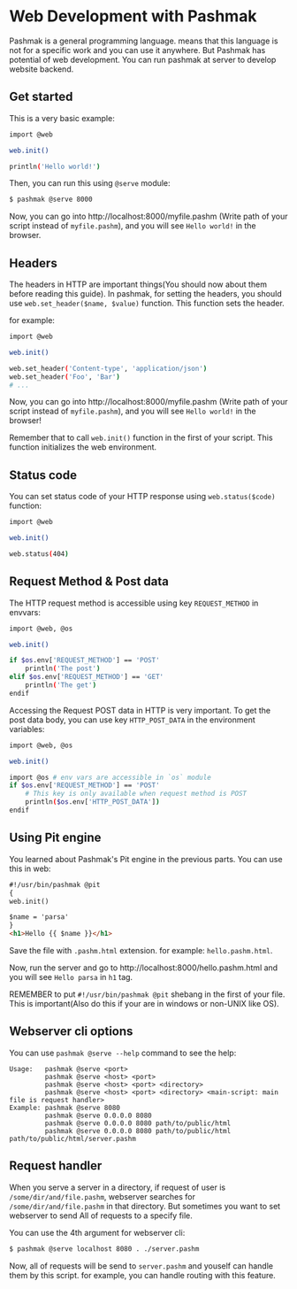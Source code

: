 # Web Development with Pashmak
Pashmak is a general programming language. means that this language is not for a specific work and you can use it anywhere. But Pashmak has potential of web development. You can run pashmak at server to develop website backend.

## Get started
This is a very basic example:

```bash
import @web

web.init()

println('Hello world!')
```

Then, you can run this using `@serve` module:

```bash
$ pashmak @serve 8000
```

Now, you can go into http://localhost:8000/myfile.pashm (Write path of your script instead of `myfile.pashm`), and you will see `Hello world!` in the browser.

## Headers
The headers in HTTP are important things(You should now about them before reading this guide). In pashmak, for setting the headers, you should use `web.set_header($name, $value)` function. This function sets the header.

for example:

```bash
import @web

web.init()

web.set_header('Content-type', 'application/json')
web.set_header('Foo', 'Bar')
# ...
```

Now, you can go into http://localhost:8000/myfile.pashm (Write path of your script instead of `myfile.pashm`), and you will see `Hello world!` in the browser!

Remember that to call `web.init()` function in the first of your script. This function initializes the web environment.

## Status code
You can set status code of your HTTP response using `web.status($code)` function:

```bash
import @web

web.init()

web.status(404)
```

## Request Method & Post data
The HTTP request method is accessible using key `REQUEST_METHOD` in envvars:

```bash
import @web, @os

web.init()

if $os.env['REQUEST_METHOD'] == 'POST'
    println('The post')
elif $os.env['REQUEST_METHOD'] == 'GET'
    println('The get')
endif
```

Accessing the Request POST data in HTTP is very important. To get the post data body, you can use key `HTTP_POST_DATA` in the environment variables:

```bash
import @web, @os

web.init()

import @os # env vars are accessible in `os` module
if $os.env['REQUEST_METHOD'] == 'POST'
    # This key is only available when request method is POST
    println($os.env['HTTP_POST_DATA'])
endif
```

## Using Pit engine
You learned about Pashmak's Pit engine in the previous parts. You can use this in web:

```html
#!/usr/bin/pashmak @pit
{
web.init()

$name = 'parsa'
}
<h1>Hello {{ $name }}</h1>
```

Save the file with `.pashm.html` extension. for example: `hello.pashm.html`.

Now, run the server and go to http://localhost:8000/hello.pashm.html and you will see `Hello parsa` in `h1` tag.

REMEMBER to put `#!/usr/bin/pashmak @pit` shebang in the first of your file. This is important(Also do this if your are in windows or non-UNIX like OS).

## Webserver cli options
You can use `pashmak @serve --help` command to see the help:

```
Usage:   pashmak @serve <port>
         pashmak @serve <host> <port>
         pashmak @serve <host> <port> <directory>
         pashmak @serve <host> <port> <directory> <main-script: main file is request handler>
Example: pashmak @serve 8080
         pashmak @serve 0.0.0.0 8080
         pashmak @serve 0.0.0.0 8080 path/to/public/html
         pashmak @serve 0.0.0.0 8080 path/to/public/html path/to/public/html/server.pashm
```

## Request handler
When you serve a server in a directory, if request of user is `/some/dir/and/file.pashm`, webserver searches for `/some/dir/and/file.pashm` in that directory. But sometimes you want to set webserver to send All of requests to a specify file.

You can use the 4th argument for webserver cli:

```bash
$ pashmak @serve localhost 8080 . ./server.pashm
```

Now, all of requests will be send to `server.pashm` and youself can handle them by this script. for example, you can handle routing with this feature.
